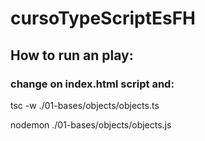 # cursoTypeScriptEsFH

## How to run an play:

### change on index.html script and:

tsc -w ./01-bases/objects/objects.ts

nodemon ./01-bases/objects/objects.js

